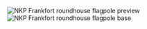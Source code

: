 ![NKP Frankfort roundhouse flagpole preview](https://github.com/user-attachments/assets/d98ab65b-acc2-46bb-a7d8-49b88083b3c4)
![NKP Frankfort roundhouse flagpole base](https://github.com/user-attachments/assets/3072213a-9b5d-4887-9df7-2cdbc0de237a)
